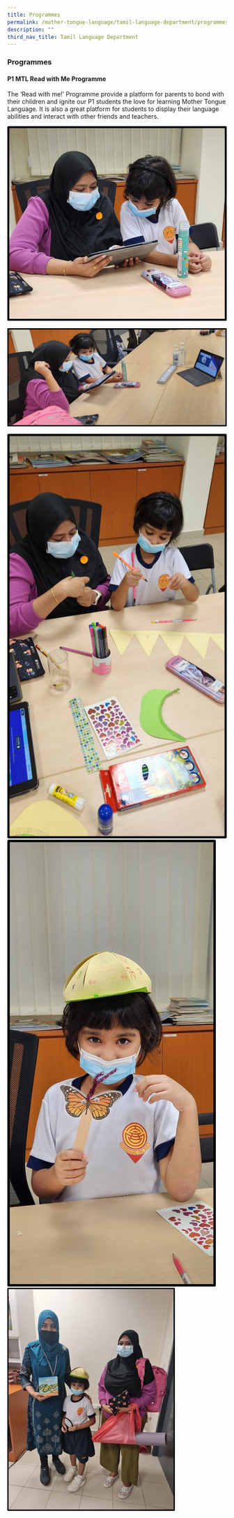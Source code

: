 ```yaml
---
title: Programmes
permalink: /mother-tongue-language/tamil-language-department/programmes/
description: ""
third_nav_title: Tamil Language Department
---
```

### **Programmes**
#### **P1 MTL Read with Me Programme**

The ‘Read with me!’ Programme provide a platform for parents to bond with their children and ignite our P1 students the love for learning Mother Tongue Language. It is also a great platform for students to display their language abilities and interact with other friends and teachers.

![](/images/tamil1.jpg) <br>

![](/images/tamil2.jpg) <br>

![](/images/tamil3.jpg) <br>
![](/images/tamil4.jpg) <br>
![](/images/tamil5.jpg)